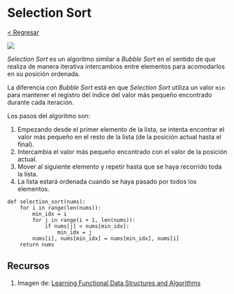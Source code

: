 # Selection Sort

[< Regresar](/)

![](https://static.packt-cdn.com/products/9781785888731/graphics/image_13_007-1.jpg)

_Selection Sort_ es un algoritmo similar a _Bubble Sort_ en el sentido de que realiza de manera iterativa intercambios entre elementos para acomodarlos en su posición ordenada.

La diferencia con _Bubble Sort_ está en que _Selection Sort_ utiliza un valor `min` para mantener el registro del índice del valor más pequeño encontrado durante cada iteración.

Los pasos del algoritmo son:

1. Empezando desde el primer elemento de la lista, se intenta encontrar el valor más pequeño en el resto de la lista (de la posición actual hasta el final).
2. Intercambia el valor más pequeño encontrado con el valor de la posición actual.
3. Mover al siguiente elemento y repetir hasta que se haya recorrido toda la lista.
4. La lista estará ordenada cuando se haya pasado por todos los elementos.

```
def selection_sort(nums):
    for i in range(len(nums)):
        min_idx = i
        for j in range(i + 1, len(nums)):
            if nums[j] < nums[min_idx]:
                min_idx = j
        nums[i], nums[min_idx] = nums[min_idx], nums[i]
    return nums
```


## Recursos

1. Imagen de: [Learning Functional Data Structures and Algorithms](https://subscription.packtpub.com/book/programming/9781785888731)
